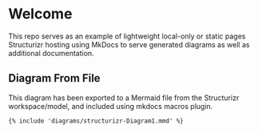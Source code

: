 # Welcome

This repo serves as an example of lightweight local-only or static pages Structurizr hosting using MkDocs to serve generated diagrams as well as additional documentation.

## Diagram From File

This diagram has been exported to a Mermaid file from the Structurizr workspace/model, and included using mkdocs macros plugin.

```mermaid
{% include 'diagrams/structurizr-Diagram1.mmd' %}
```